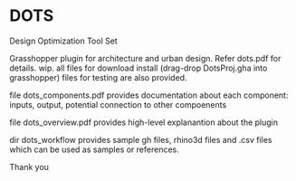# DOTS
Design Optimization Tool Set

Grasshopper plugin for architecture and urban design. Refer dots.pdf for details. wip. all files for download install (drag-drop DotsProj.gha into grasshopper) files for testing are also provided.

file dots_components.pdf provides documentation about each component: inputs, output, potential connection to other compoenents

file dots_overview.pdf provides high-level explanantion about the plugin

dir dots_workflow provides sample gh files, rhino3d files and .csv files which can be used as samples or references.

Thank you
